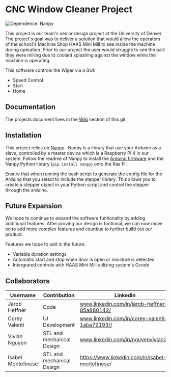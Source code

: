 # CNC Window Cleaner Project

![Dependence: Nanpy](https://img.shields.io/librariesio/github/nanpy/nanpy?label=Nanpy)

This project is our team's senior design project at the University of Denver. The project's goal was to deliver a solution 
that would allow the operators of the school's Machine Shop HAAS Mini Mill to see inside the machine during operation. Prior to our project the user would struggle to see the part they were milling due to coolant splashing against the window while the machine is operating. 

This software controls the Wiper via a GUI:
* Speed Control 
* Start
* Home 

## Documentation
The projects document lives in the [Wiki](https://github.com/Jarob-H/Senior_design/wiki) section of this git.
## Installation
This project relies on [Nanpy](https://github.com/nanpy/nanpy) . Nanpy is a library that use your Arduino as a slave, 
controlled by a master device which is a Raspberry Pi 4 in our system. Follow the readme of Nanpy to install the [Arduino 
firmware](https://github.com/nanpy/nanpy-firmware) and the Nanpy Python library (```pip install nanpy```) onto the Ras Pi.

Ensure that when running the bash script to generate the config file for the Arduino that you select to include the 
stepper library. This allows you to create a stepper object in your Python script and control the stepper through the arduino.

## Future Expansion
We hope to continue to expand the software funtionality by adding additional features. After proving our design is funtional, we can now move on to add more complex features and countiue to further build out our product.

Features we hope to add in the future:
* Variable duration settings
* Automatic start and stop when door is open or moisture is detected
* Intergrated controls with HAAS Mini Mill utilizing system's Gcode

## Collaborators

| Username   |Contribution|Linkedin|Github Link ↘️                |
|------------|---|------|---------------------------|
|Jarob Heffner|Code|www.linkedin.com/in/jarob-heffner-85a880142/|www.github.com/Jarob-H|
|Corey Valenti|UI Development|www.linkedin.com/in/corey-valenti-1aba79193//|www.github.com/CoreyValenti|
|Vivian Nguyen|STL and mechanical Design|www.linkedin.com/in/nguyenvivian28||
|Isabel Montefinese|STL and mechanical Design|https://www.linkedin.com/in/isabel-montefinese/||
